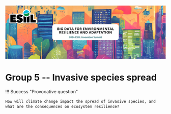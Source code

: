 ![](./assets/esiil_content/Summit_Header.png)

# Group 5 -- Invasive species spread 

!!! Success "Provocative question"

    How will climate change impact the spread of invasive species, and what are the consequences on ecosystem resilience?



